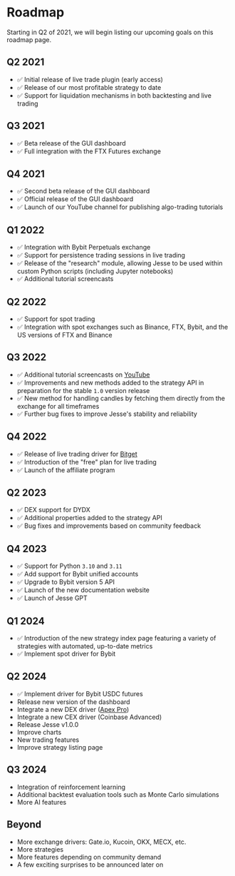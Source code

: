 # Roadmap

Starting in Q2 of 2021, we will begin listing our upcoming goals on this roadmap page.

## Q2 2021
- ✅ Initial release of live trade plugin (early access)
- ✅ Release of our most profitable strategy to date
- ✅ Support for liquidation mechanisms in both backtesting and live trading

## Q3 2021
- ✅ Beta release of the GUI dashboard
- ✅ Full integration with the FTX Futures exchange

## Q4 2021
- ✅ Second beta release of the GUI dashboard
- ✅ Official release of the GUI dashboard
- ✅ Launch of our YouTube channel for publishing algo-trading tutorials

## Q1 2022
- ✅ Integration with Bybit Perpetuals exchange
- ✅ Support for persistence trading sessions in live trading
- ✅ Release of the "research" module, allowing Jesse to be used within custom Python scripts (including Jupyter notebooks)
- ✅ Additional tutorial screencasts

## Q2 2022
- ✅ Support for spot trading
- ✅ Integration with spot exchanges such as Binance, FTX, Bybit, and the US versions of FTX and Binance

## Q3 2022
- ✅ Additional tutorial screencasts on [YouTube](https://jesse.trade/youtube)
- ✅ Improvements and new methods added to the strategy API in preparation for the stable `1.0` version release
- ✅ New method for handling candles by fetching them directly from the exchange for all timeframes
- ✅ Further bug fixes to improve Jesse's stability and reliability

## Q4 2022
- ✅ Release of live trading driver for [Bitget](https://jesse.trade/bitget)
- ✅ Introduction of the "free" plan for live trading
- ✅ Launch of the affiliate program

## Q2 2023
- ✅ DEX support for DYDX
- ✅ Additional properties added to the strategy API
- ✅ Bug fixes and improvements based on community feedback

## Q4 2023
- ✅ Support for Python `3.10` and `3.11`
- ✅ Add support for Bybit unified accounts
- ✅ Upgrade to Bybit version 5 API
- ✅ Launch of the new documentation website
- ✅ Launch of Jesse GPT

## Q1 2024
- ✅ Introduction of the new strategy index page featuring a variety of strategies with automated, up-to-date metrics
- ✅ Implement spot driver for Bybit

## Q2 2024
- ✅ Implement driver for Bybit USDC futures
- Release new version of the dashboard
- Integrate a new DEX driver ([Apex Pro](https://jesse.trade/apex))
- Integrate a new CEX driver (Coinbase Advanced)
- Release Jesse v1.0.0
- Improve charts
- New trading features
- Improve strategy listing page

## Q3 2024
- Integration of reinforcement learning
- Additional backtest evaluation tools such as Monte Carlo simulations
- More AI features

## Beyond
- More exchange drivers: Gate.io, Kucoin, OKX, MECX, etc.
- More strategies
- More features depending on community demand
- A few exciting surprises to be announced later on
